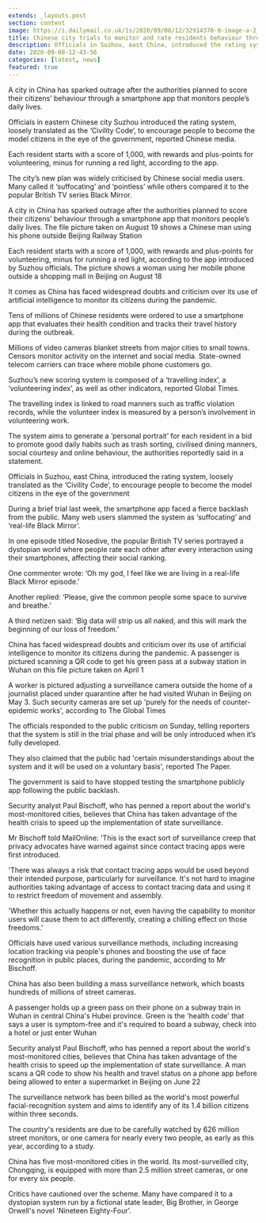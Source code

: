 ```yaml
---
extends: _layouts.post
section: content
image: https://i.dailymail.co.uk/1s/2020/09/08/12/32914370-0-image-a-2_1599564118691.jpg 
title: Chinese city trials to monitor and rate residents behaviour through a smartphone app 
description: Officials in Suzhou, east China, introduced the rating system, loosely translated as the Civility Code, to encourage people to become the model citizens in the eye of the government. 
date: 2020-09-08-12-43-56 
categories: [latest, news] 
featured: true 
--- 
```

A city in China has sparked outrage after the authorities planned to score their citizens’ behaviour through a smartphone app that monitors people’s daily lives.

Officials in eastern Chinese city Suzhou introduced the rating system, loosely translated as the ‘Civility Code’, to encourage people to become the model citizens in the eye of the government, reported Chinese media.

Each resident starts with a score of 1,000, with rewards and plus-points for volunteering, minus for running a red light, according to the app.

The city’s new plan was widely criticised by Chinese social media users. Many called it ‘suffocating’ and ‘pointless’ while others compared it to the popular British TV series Black Mirror.

A city in China has sparked outrage after the authorities planned to score their citizens’ behaviour through a smartphone app that monitors people’s daily lives. The file picture taken on August 19 shows a Chinese man using his phone outside Beijing Railway Station

Each resident starts with a score of 1,000, with rewards and plus-points for volunteering, minus for running a red light, according to the app introduced by Suzhou officials. The picture shows a woman using her mobile phone outside a shopping mall in Beijing on August 18

It comes as China has faced widespread doubts and criticism over its use of artificial intelligence to monitor its citizens during the pandemic.

Tens of millions of Chinese residents were ordered to use a smartphone app that evaluates their health condition and tracks their travel history during the outbreak.

Millions of video cameras blanket streets from major cities to small towns. Censors monitor activity on the internet and social media. State-owned telecom carriers can trace where mobile phone customers go. 

Suzhou’s new scoring system is composed of a ‘travelling index’, a ‘volunteering index’, as well as other indicators, reported Global Times.

The travelling index is linked to road manners such as traffic violation records, while the volunteer index is measured by a person’s involvement in volunteering work.

The system aims to generate a ‘personal portrait’ for each resident in a bid to promote good daily habits such as trash sorting, civilised dining manners, social courtesy and online behaviour, the authorities reportedly said in a statement.

Officials in Suzhou, east China, introduced the rating system, loosely translated as the ‘Civility Code’, to encourage people to become the model citizens in the eye of the government

During a brief trial last week, the smartphone app faced a fierce backlash from the public. Many web users slammed the system as ‘suffocating’ and ‘real-life Black Mirror’.

In one episode titled Nosedive, the popular British TV series portrayed a dystopian world where people rate each other after every interaction using their smartphones, affecting their social ranking.

One commenter wrote: ‘Oh my god, I feel like we are living in a real-life Black Mirror episode.’

Another replied: ‘Please, give the common people some space to survive and breathe.’

A third netizen said: ‘Big data will strip us all naked, and this will mark the beginning of our loss of freedom.’

China has faced widespread doubts and criticism over its use of artificial intelligence to monitor its citizens during the pandemic. A passenger is pictured scanning a QR code to get his green pass at a subway station in Wuhan on this file picture taken on April 1

A worker is pictured adjusting a surveillance camera outside the home of a journalist placed under quarantine after he had visited Wuhan in Beijing on May 3. Such security cameras are set up 'purely for the needs of counter-epidemic works', according to The Global Times

The officials responded to the public criticism on Sunday, telling reporters that the system is still in the trial phase and will be only introduced when it’s fully developed.

They also claimed that the public had 'certain misunderstandings about the system and it will be used on a voluntary basis', reported The Paper.

The government is said to have stopped testing the smartphone publicly app following the public backlash.  

Security analyst Paul Bischoff, who has penned a report about the world's most-monitored cities, believes that China has taken advantage of the health crisis to speed up the implementation of state surveillance. 

Mr Bischoff told MailOnline: 'This is the exact sort of surveillance creep that privacy advocates have warned against since contact tracing apps were first introduced. 

'There was always a risk that contact tracing apps would be used beyond their intended purpose, particularly for surveillance. It's not hard to imagine authorities taking advantage of access to contact tracing data and using it to restrict freedom of movement and assembly. 

'Whether this actually happens or not, even having the capability to monitor users will cause them to act differently, creating a chilling effect on those freedoms.'

Officials have used various surveillance methods, including increasing location tracking via people's phones and boosting the use of face recognition in public places, during the pandemic, according to Mr Bischoff.  

China has also been building a mass surveillance network, which boasts hundreds of millions of street cameras.

A passenger holds up a green pass on their phone on a subway train in Wuhan in central China's Hubei province. Green is the 'health code' that says a user is symptom-free and it's required to board a subway, check into a hotel or just enter Wuhan

Security analyst Paul Bischoff, who has penned a report about the world's most-monitored cities, believes that China has taken advantage of the health crisis to speed up the implementation of state surveillance. A man scans a QR code to show his health and travel status on a phone app before being allowed to enter a supermarket in Beijing on June 22

The surveillance network has been billed as the world's most powerful facial-recognition system and aims to identify any of its 1.4 billion citizens within three seconds.

The country's residents are due to be carefully watched by 626 million street monitors, or one camera for nearly every two people, as early as this year, according to a study.

China has five most-monitored cities in the world. Its most-surveilled city, Chongqing, is equipped with more than 2.5 million street cameras, or one for every six people.

Critics have cautioned over the scheme. Many have compared it to a dystopian system run by a fictional state leader, Big Brother, in George Orwell's novel 'Nineteen Eighty-Four'. 

